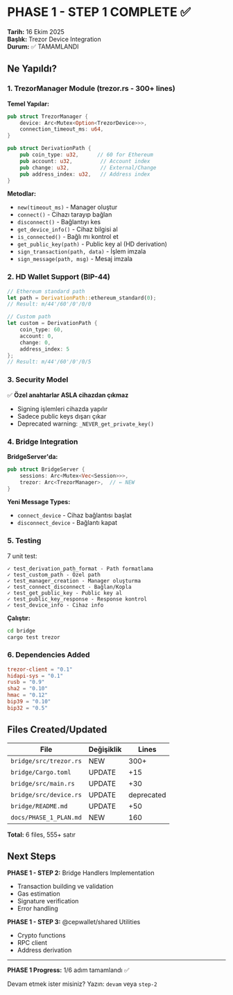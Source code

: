 # PHASE 1 - STEP 1 COMPLETE ✅

**Tarih:** 16 Ekim 2025  
**Başlık:** Trezor Device Integration  
**Durum:** ✅ TAMAMLANDI

## Ne Yapıldı?

### 1. **TrezorManager Module** (trezor.rs - 300+ lines)

**Temel Yapılar:**

```rust
pub struct TrezorManager {
    device: Arc<Mutex<Option<TrezorDevice>>>,
    connection_timeout_ms: u64,
}

pub struct DerivationPath {
    pub coin_type: u32,      // 60 for Ethereum
    pub account: u32,         // Account index
    pub change: u32,          // External/Change
    pub address_index: u32,   // Address index
}
```

**Metodlar:**
- `new(timeout_ms)` - Manager oluştur
- `connect()` - Cihazı tarayıp bağlan
- `disconnect()` - Bağlantıyı kes
- `get_device_info()` - Cihaz bilgisi al
- `is_connected()` - Bağlı mı kontrol et
- `get_public_key(path)` - Public key al (HD derivation)
- `sign_transaction(path, data)` - İşlem imzala
- `sign_message(path, msg)` - Mesaj imzala

### 2. **HD Wallet Support** (BIP-44)

```rust
// Ethereum standard path
let path = DerivationPath::ethereum_standard(0);
// Result: m/44'/60'/0'/0/0

// Custom path
let custom = DerivationPath {
    coin_type: 60,
    account: 0,
    change: 0,
    address_index: 5
};
// Result: m/44'/60'/0'/0/5
```

### 3. **Security Model**

✅ **Özel anahtarlar ASLA cihazdan çıkmaz**
- Signing işlemleri cihazda yapılır
- Sadece public keys dışarı çıkar
- Deprecated warning: `_NEVER_get_private_key()`

### 4. **Bridge Integration**

**BridgeServer'da:**
```rust
pub struct BridgeServer {
    sessions: Arc<Mutex<Vec<Session>>>,
    trezor: Arc<TrezorManager>,  // ← NEW
}
```

**Yeni Message Types:**
- `connect_device` - Cihaz bağlantısı başlat
- `disconnect_device` - Bağlantı kapat

### 5. **Testing**

7 unit test:
```
✓ test_derivation_path_format - Path formatlama
✓ test_custom_path - Özel path
✓ test_manager_creation - Manager oluşturma
✓ test_connect_disconnect - Bağlan/Kopla
✓ test_get_public_key - Public key al
✓ test_public_key_response - Response kontrol
✓ test_device_info - Cihaz info
```

**Çalıştır:**
```bash
cd bridge
cargo test trezor
```

### 6. **Dependencies Added**

```toml
trezor-client = "0.1"
hidapi-sys = "0.1"
rusb = "0.9"
sha2 = "0.10"
hmac = "0.12"
bip39 = "0.10"
bip32 = "0.5"
```

## Files Created/Updated

| File | Değişiklik | Lines |
|------|-----------|-------|
| `bridge/src/trezor.rs` | NEW | 300+ |
| `bridge/Cargo.toml` | UPDATE | +15 |
| `bridge/src/main.rs` | UPDATE | +30 |
| `bridge/src/device.rs` | UPDATE | deprecated |
| `bridge/README.md` | UPDATE | +50 |
| `docs/PHASE_1_PLAN.md` | NEW | 160 |

**Total:** 6 files, 555+ satır

## Next Steps

**PHASE 1 - STEP 2:** Bridge Handlers Implementation
- Transaction building ve validation
- Gas estimation
- Signature verification
- Error handling

**PHASE 1 - STEP 3:** @cepwallet/shared Utilities
- Crypto functions
- RPC client
- Address derivation

---

**PHASE 1 Progress:** 1/6 adım tamamlandı ✅

Devam etmek ister misiniz? Yazın: `devam` veya `step-2`
